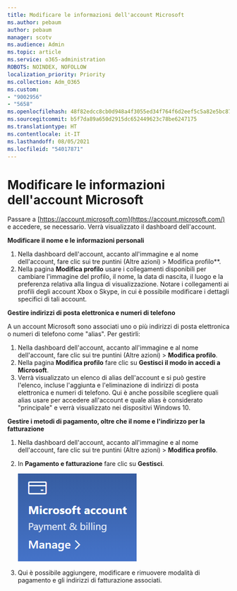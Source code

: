 ```yaml
---
title: Modificare le informazioni dell'account Microsoft
ms.author: pebaum
author: pebaum
manager: scotv
ms.audience: Admin
ms.topic: article
ms.service: o365-administration
ROBOTS: NOINDEX, NOFOLLOW
localization_priority: Priority
ms.collection: Adm_O365
ms.custom:
- "9002956"
- "5658"
ms.openlocfilehash: 48f82edcc8cb0d948a4f3055ed34f764f6d2eef5c5a82e5bc87d50993825704d
ms.sourcegitcommit: b5f7da89a650d2915dc652449623c78be6247175
ms.translationtype: HT
ms.contentlocale: it-IT
ms.lasthandoff: 08/05/2021
ms.locfileid: "54017871"
---
```

# <a name="change-my-microsoft-account-information"></a>Modificare le informazioni dell'account Microsoft

Passare a [https://account.microsoft.com](https://account.microsoft.com/) e accedere, se necessario. Verrà visualizzato il dashboard dell'account.  

**Modificare il nome e le informazioni personali**

1. Nella dashboard dell'account, accanto all'immagine e al nome dell'account, fare clic sui tre puntini (Altre azioni) > Modifica profilo**.
2. Nella pagina **Modifica profilo** usare i collegamenti disponibili per cambiare l'immagine del profilo, il nome, la data di nascita, il luogo e la preferenza relativa alla lingua di visualizzazione. Notare i collegamenti ai profili degli account Xbox o Skype, in cui è possibile modificare i dettagli specifici di tali account.

**Gestire indirizzi di posta elettronica e numeri di telefono**

A un account Microsoft sono associati uno o più indirizzi di posta elettronica o numeri di telefono come "alias". Per gestirli:

1. Nella dashboard dell'account, accanto all'immagine e al nome dell'account, fare clic sui tre puntini (Altre azioni) > **Modifica profilo**.
2. Nella pagina **Modifica profilo** fare clic su **Gestisci il modo in accedi a Microsoft**. 
3. Verrà visualizzato un elenco di alias dell'account e si può gestire l'elenco, incluse l'aggiunta e l'eliminazione di indirizzi di posta elettronica e numeri di telefono. Qui è anche possibile scegliere quali alias usare per accedere all'account e quale alias è considerato "principale" e verrà visualizzato nei dispositivi Windows 10.

**Gestire i metodi di pagamento, oltre che il nome e l'indirizzo per la fatturazione** 

1. Nella dashboard dell'account, accanto all'immagine e al nome dell'account, fare clic sui tre puntini (Altre azioni) > **Modifica profilo**.
2. In **Pagamento e fatturazione** fare clic su **Gestisci**.

    ![Gestire pagamento e fatturazione](media/manage-account.png)

3. Qui è possibile aggiungere, modificare e rimuovere modalità di pagamento e gli indirizzi di fatturazione associati. 
